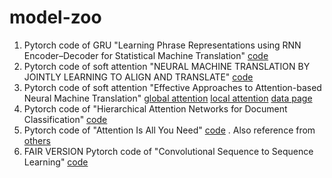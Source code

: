 # model-zoo

1. Pytorch code of GRU "Learning Phrase Representations using RNN Encoder–Decoder for Statistical Machine Translation" [code](https://github.com/wuqianliangsresearch/model-zoo/blob/master/seq2seq_mt/train_without_attention.py)
2. Pytorch code of soft attention "NEURAL MACHINE TRANSLATION BY JOINTLY LEARNING TO ALIGN AND TRANSLATE" [code](https://github.com/wuqianliangsresearch/model-zoo/blob/master/seq2seq_mt/train_with_attention.py)
3. Pytorch code of soft attention "Effective Approaches to Attention-based Neural Machine Translation" [global attention](https://github.com/wuqianliangsresearch/model-zoo/blob/master/seq2seq_mt/train_with_global_attention.py) [local attention](https://github.com/wuqianliangsresearch/model-zoo/blob/master/seq2seq_mt/train_with_local_attention.py)  [data page](https://nlp.stanford.edu/projects/nmt/) 
4. Pytorch code of "Hierarchical Attention Networks for Document Classification" [code](https://github.com/wuqianliangsresearch/model-zoo/blob/master/text_class/train_with_Hierarchical.py)
5. Pytorch code of "Attention Is All You Need" [code](https://github.com/wuqianliangsresearch/model-zoo/tree/master/seq2seq_mt/self_attention_transformer) . Also reference from [others](https://github.com/jadore801120/attention-is-all-you-need-pytorch)
6. FAIR VERSION Pytorch code of "Convolutional Sequence to Sequence Learning" [code](https://github.com/facebookresearch/fairseq)
